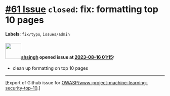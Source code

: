 # [\#61 Issue](https://github.com/OWASP/www-project-machine-learning-security-top-10/issues/61) `closed`: fix: formatting top 10 pages
**Labels**: `fix/typo`, `issues/admin`


#### <img src="https://avatars.githubusercontent.com/u/412800?v=4" width="50">[shsingh](https://github.com/shsingh) opened issue at [2023-08-16 01:15](https://github.com/OWASP/www-project-machine-learning-security-top-10/issues/61):

- clean up formatting on top 10 pages




-------------------------------------------------------------------------------



[Export of Github issue for [OWASP/www-project-machine-learning-security-top-10](https://github.com/OWASP/www-project-machine-learning-security-top-10).]
